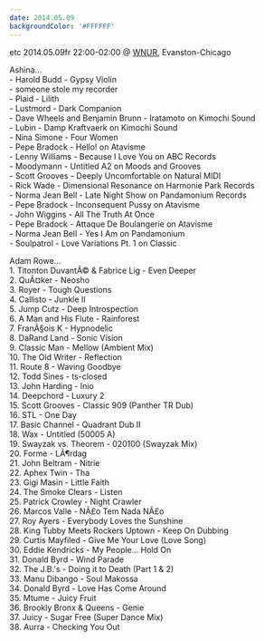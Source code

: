 ```yaml
---
date: 2014.05.09
backgroundColor: '#FFFFFF'
---
```


etc 2014.05.09fr 22:00-02:00 @ [WNUR](http://www.wnur.org/), Evanston-Chicago  

Ashina...  
\- Harold Budd - Gypsy Violin  
\- someone stole my recorder  
\- Plaid - Lilith  
\- Lustmord - Dark Companion  
\- Dave Wheels and Benjamin Brunn - Iratamoto on Kimochi Sound  
\- Lubin - Damp Kraftvaerk on Kimochi Sound  
\- Nina Simone - Four Women  
\- Pepe Bradock - Hello! on Atavisme  
\- Lenny Williams - Because I Love You on ABC Records  
\- Moodymann - Untitled A2 on Moods and Grooves  
\- Scott Grooves - Deeply Uncomfortable on Natural MIDI  
\- Rick Wade - Dimensional Resonance on Harmonie Park Records  
\- Norma Jean Bell - Late Night Show on Pandamonium Records  
\- Pepe Bradock - Inconsequent Pussy on Atavisme  
\- John Wiggins - All The Truth At Once  
\- Pepe Bradock - Attaque De Boulangerie on Atavisme  
\- Norma Jean Bell - Yes I Am on Pandamonium  
\- Soulpatrol - Love Variations Pt. 1 on Classic  

Adam Rowe...  
1\. Titonton DuvantÃ© & Fabrice Lig - Even Deeper  
2\. QuÃ¤ker - Neosho  
3\. Royer - Tough Questions  
4\. Callisto - Junkle II  
5\. Jump Cutz - Deep Introspection  
6\. A Man and His Flute - Rainforest  
7\. FranÃ§ois K - Hypnodelic  
8\. DaRand Land - Sonic Vision  
9\. Classic Man - Mellow (Ambient Mix)  
10\. The Old Writer - Reflection  
11\. Route 8 - Waving Goodbye  
12\. Todd Sines - ts-closed  
13\. John Harding - Inio  
14\. Deepchord - Luxury 2  
15\. Scott Grooves - Classic 909 (Panther TR Dub)  
16\. STL - One Day  
17\. Basic Channel - Quadrant Dub II  
18\. Wax - Untitled (50005 A)  
19\. Swayzak vs. Theorem - 020100 (Swayzak Mix)  
20\. Forme - LÃ¶rdag  
21\. John Beltram - Nitrie  
22\. Aphex Twin - Tha  
23\. Gigi Masin - Little Faith  
24\. The Smoke Clears - Listen  
25\. Patrick Crowley - Night Crawler  
26\. Marcos Valle - NÃ£o Tem Nada NÃ£o  
27\. Roy Ayers - Everybody Loves the Sunshine  
28\. King Tubby Meets Rockers Uptown - Keep On Dubbing  
29\. Curtis Mayfiled - Give Me Your Love (Love Song)  
30\. Eddie Kendricks - My People… Hold On  
31\. Donald Byrd - Wind Parade  
32\. The J.B.'s - Doing it to Death (Part 1 & 2)  
33\. Manu Dibango - Soul Makossa  
34\. Donald Byrd - Love Has Come Around  
35\. Mtume - Juicy Fruit  
36\. Brookly Bronx & Queens - Genie  
37\. Juicy - Sugar Free (Super Dance Mix)  
38\. Aurra - Checking You Out
